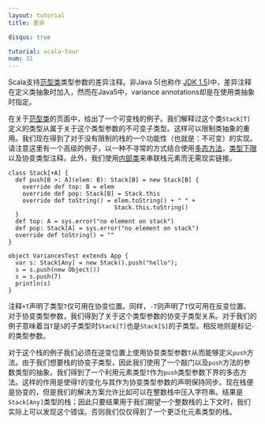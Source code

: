 ```yaml
---
layout: tutorial
title: 差异

disqus: true

tutorial: scala-tour
num: 31
---
```


Scala支持[范型类](generic-classes.html)类型参数的差异注释。非Java 5(也称作 [JDK 1.5](http://java.sun.com/j2se/1.5/))中，差异注释在定义类抽象时加入，然而在Java5中，variance annotations却是在使用类抽象时指定。

在关于[范型类](generic-classes.html)的页面中，给出了一个可变栈的例子。我们解释过这个类`Stack[T]`定义的类型从属于关于这个类型参数的不可变子类型。这样可以限制类抽象的重用。我们现在得到了对于没有限制的栈的一个功能性（也就是：不可变）的实现。请注意这里有一个高级的例子，以一种不寻常的方式结合使用[多态方法](polymorphic-methods.html)，[类型下限](lower-type-bounds.html)以及协变类型注释。此外，我们使用[内部类](inner-classes.html)来串联栈元素而无需现实链接。

    class Stack[+A] {
      def push[B >: A](elem: B): Stack[B] = new Stack[B] {
        override def top: B = elem
        override def pop: Stack[B] = Stack.this
        override def toString() = elem.toString() + " " +
                                  Stack.this.toString()
      }
      def top: A = sys.error("no element on stack")
      def pop: Stack[A] = sys.error("no element on stack")
      override def toString() = ""
    }
    
    object VariancesTest extends App {
      var s: Stack[Any] = new Stack().push("hello");
      s = s.push(new Object())
      s = s.push(7)
      println(s)
    }

注释`+T`声明了类型`T`仅可用在协变位置。同样，`-T`则声明了`T`仅可用在反变位置。对于协变类型参数，我们得到了关于这个类型参数的协变子类型关系。对于我们的例子意味着当`T`是`S`的子类型时`Stack[T]`也是`Stack[S]`的子类型。相反地则是标记`-`的类型参数。

对于这个栈的例子我们必须在逆变位置上使用协变类型参数`T`从而能够定义`push`方法。由于我们想要栈的协变子类型，因此我们使用了一个敲门以及`push`方法的参数类型的抽象。我们得到了一个利用元素类型`T`作为`push`类型参数下界的多态方法。这样的作用是使得`T`的变化与其作为协变类型参数的声明保持同步。现在栈便是协变的，但是我们的解决方案允许比如可以在整数栈中压入字符串。结果是`Stack[Any]`类型的栈；因此只要结果用于我们期望一个整数栈的上下文时，我们实际上可以发现这个错误。否则我们仅仅得到了一个更泛化元素类型的栈。
